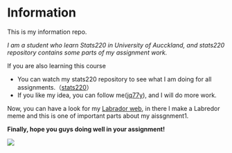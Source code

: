 # Information

This is my information repo.

*I am a student who learn Stats220 in University of Aucckland, and stats220 repository contains some parts of my assignment work.*

If you are also learning this course

* You can watch my stats220 repository to see what I am doing for all assignments.（[stats220](https://github.com/jq77y/stats220)）
* If you like my idea, you can follow me([jq77y](https://github.com/jq77y)), and I will do more work. 

Now, you can have a look for my [Labrador web](https://github.com/jq77y/stats220/blob/main/index.md), in there I make a Labredor meme and this is one of important parts about my aissgnment1.

**Finally, hope you guys doing well in your assignment!**

![](https://media1.giphy.com/media/j1Xyt3DHfJcmk/200w.gif?cid=82a1493buhsntb4b97tmnl94oyhgxy57j1j9cgnpmxbtennc&rid=200w.gif&ct=g)
